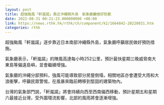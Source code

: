 ```yaml
---
layout: post
title: 超強颱風「軒嵐諾」靠近沖繩縣外島　氣象廳籲做好防範
date: 2022-08-31 00:21:23.000000000 +08:00
link: https://news.rthk.hk/rthk/ch/component/k2/1664842-20220831.htm
categories: rthk
---
```


超強颱風「軒嵐諾」逐步靠近日本南部沖繩縣外島，氣象廳呼籲居民做好預防措施。

氣象廳表示，「軒嵐諾」的陣風高達每小時252公里，預計最快星期三晚威脅南大東島等偏遠島嶼，並會繼續增強。

氣象廳的沖繩分部預料，強風可能導致部分房屋倒塌，相關地區亦會遭受大雨和大浪衝擊，呼籲民眾警惕，在風暴來臨前轉移到堅固的建築物內。

台灣的氣象部門說，「軒嵐諾」將會持續向西至西南偏西移動，預計星期五和星期六最接近台灣，受外圍環流影響，北部的風雨將會逐漸增強。
